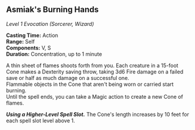 ## Asmiak's Burning Hands
*Level 1 Evocation (Sorcerer, Wizard)*

**Casting Time:** Action  
**Range:** Self  
**Components:** V, S  
**Duration:** Concentration, up to 1 minute

A thin sheet of flames shoots forth from you. Each creature in a 15-foot Cone makes a Dexterity saving throw, taking 3d6 Fire damage on a failed save or half as much damage on a successful one.  
Flammable objects in the Cone that aren't being worn or carried start burning.  
Until the spell ends, you can take a Magic action to create a new Cone of flames.

***Using a Higher-Level Spell Slot.*** The Cone's length increases by 10 feet for each spell slot level above 1.